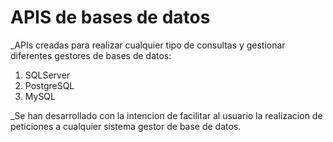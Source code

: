 # APIS de bases de datos

_APIs creadas para realizar cualquier tipo de consultas y gestionar diferentes gestores de bases de datos:

1. SQLServer
2. PostgreSQL
3. MySQL

_Se han desarrollado con la intencion de facilitar al usuario la realizacion de peticiones a cualquier sistema gestor de base de datos.